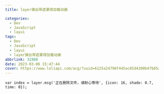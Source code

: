 ```yaml
---
title: layer弹出带遮罩得加载动画

categories:
  - Dev
  - JavaScript
  - layui
tags:
  - Dev
  - JavaScript
  - layui
  - layer弹出带遮罩得加载动画
abbrlink: 31980
date: 2023-03-06 15:47:44
cover: https://www.loliapi.com/acg/?uuid=6125a24796f445ac85d4200b47b85a7b
---
```


`var index = layer.msg('正在删除文件，请耐心等待', {icon: 16, shade: 0.7, time: 0});`